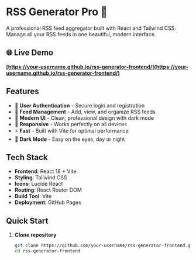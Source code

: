 # RSS Generator Pro 🚀

A professional RSS feed aggregator built with React and Tailwind CSS. Manage all your RSS feeds in one beautiful, modern interface.

## 🌐 Live Demo
**[https://your-username.github.io/rss-generator-frontend/](https://your-username.github.io/rss-generator-frontend/)**

## Features

- 🔐 **User Authentication** - Secure login and registration
- 📰 **Feed Management** - Add, view, and organize RSS feeds
- 🎨 **Modern UI** - Clean, professional design with dark mode
- 📱 **Responsive** - Works perfectly on all devices
- ⚡ **Fast** - Built with Vite for optimal performance
- 🌙 **Dark Mode** - Easy on the eyes, day or night

## Tech Stack

- **Frontend**: React 18 + Vite
- **Styling**: Tailwind CSS
- **Icons**: Lucide React
- **Routing**: React Router DOM
- **Build Tool**: Vite
- **Deployment**: GitHub Pages

## Quick Start

1. **Clone repository**
   ```bash
   git clone https://github.com/your-username/rss-generator-frontend.git
   cd rss-generator-frontend
